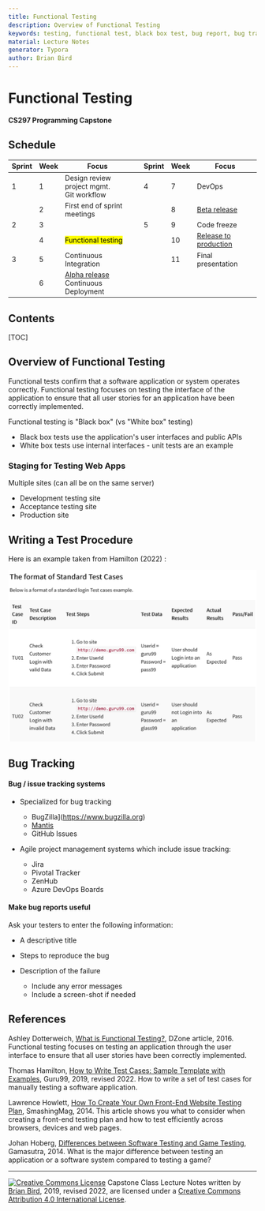 ```yaml
---
title: Functional Testing
description: Overview of Functional Testing
keywords: testing, functional test, black box test, bug report, bug tracking, test cases
material: Lecture Notes
generator: Typora
author: Brian Bird
---
```


<h1>Functional Testing</h1>

**CS297 Programming Capstone**



<h2>Schedule</h2>

| Sprint | Week | Focus                                              |      | Sprint | Week | Focus                        |
| ------ | ---- | -------------------------------------------------- | ---- | ------ | ---- | ---------------------------- |
| 1      | 1    | Design review<br />project mgmt.<br />Git workflow |      | 4      | 7    | DevOps                       |
|        | 2    | First end of sprint meetings                       |      |        | 8    | <u>Beta release</u>          |
| 2      | 3    |                                                    |      | 5      | 9    | Code freeze                  |
|        | 4    | <mark>Functional testing</mark>                    |      |        | 10   | <u>Release to production</u> |
| 3      | 5    | Continuous Integration                             |      |        | 11   | Final presentation           |
|        | 6    | <u>Alpha release</u><br />Continuous Deployment    |      |        |      |                              |



<h2>Contents</h2>

[TOC]

## Overview of Functional Testing

Functional tests confirm that a software application or system  operates correctly. Functional testing focuses on testing the interface  of the application to ensure that all user stories for an application  have been correctly implemented.

Functional testing is "Black box" (vs "White box" testing)

- Black box tests use the application's user interfaces and public APIs
- White box tests use internal interfaces - unit tests are an example

### Staging for Testing Web Apps

Multiple sites (can all be on the same server)

- Development testing site
- Acceptance testing site
- Production site

## Writing a Test Procedure

Here is an example taken from Hamilton (2022) :

![](FormatForStandardTestCases.png)

## Bug Tracking

#### Bug / issue tracking systems

- Specialized for bug tracking
  - BugZilla](https://www.bugzilla.org)
  - [Mantis](http://www.mantisbt.org)
  - GitHub Issues

- Agile project management systems which include issue tracking:
  - Jira
  - Pivotal Tracker
  - ZenHub
  - Azure DevOps Boards


#### Make bug reports useful
Ask your testers to enter the following information:

- A descriptive title

- Steps to reproduce the bug

- Description of the failure
  - Include any error messages
  - Include a screen-shot if needed




##  References

 Ashley Dotterweich, [What is Functional Testing?](https://dzone.com/articles/what-is-functional-testing), DZone article, 2016.
Functional testing focuses on  testing an application through the user interface to ensure that all  user stories have been correctly implemented.

Thomas Hamilton, [How to Write Test Cases: Sample Template with Examples](https://www.guru99.com/test-case.html), Guru99, 2019, revised 2022.
How to write a set of test cases for manually testing a software application.

Lawrence Howlett, [ How To Create Your Own Front-End Website Testing Plan](https://www.smashingmagazine.com/2014/11/how-to-create-your-own-front-end-website-testing-plan/), SmashingMag, 2014.
This article shows you what to consider when creating a front-end  testing plan and how to test efficiently across browsers, devices and  web pages.

Johan Hoberg, [Differences between Software Testing and Game Testing](http://www.gamasutra.com/blogs/JohanHoberg/20140721/221444/Differences_between_Software_Testing_and_Game_Testing.php), Gamasutra, 2014.
What is the major difference between testing an application or a software system compared to testing a game?

------

[![Creative Commons License](https://i.creativecommons.org/l/by/4.0/88x31.png)](http://creativecommons.org/licenses/by/4.0/) Capstone Class Lecture Notes written by [Brian Bird](https://profbird.dev), 2019, revised <time>2022</time>, are licensed under a [Creative Commons Attribution 4.0 International License](http://creativecommons.org/licenses/by/4.0/). 